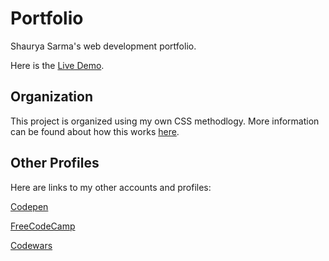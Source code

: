 # Portfolio
Shaurya Sarma's web development portfolio.

Here is the [Live Demo](https://shaurya-sarma.github.io/Portfolio/).

## Organization

This project is organized using my own CSS methodlogy. More information can be found about how this works [here](https://github.com/Shaurya-Sarma/FCC-Tribute-Page).

## Other Profiles 

Here are links to my other accounts and profiles:

[Codepen](https://codepen.io/shaux)

[FreeCodeCamp](https://www.freecodecamp.org/shaux)

[Codewars](https://www.codewars.com/users/Shaurya-Sarma)


